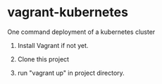# vagrant-kubernetes
One command deployment of a kubernetes cluster

1) Install Vagrant if not yet.

2) Clone this project

3) run "vagrant up" in project directory.



